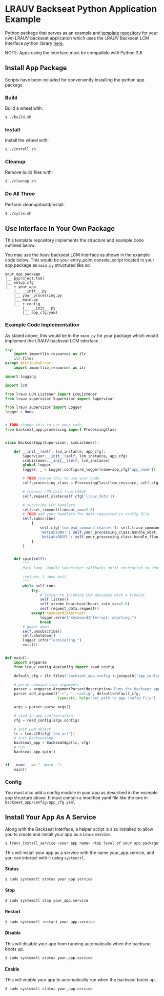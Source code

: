 # LRAUV Backseat Python Application Example

Python package that serves as an example and
[template repository](https://docs.github.com/en/repositories/creating-and-managing-repositories/creating-a-repository-from-a-template)
for your own LRAUV backseat application which uses the LRAUV Backseat LCM Interface python library
[here](https://bitbucket.org/mbari/lrauv-backseat-helper/src/9290fa3ba06e660be3aeb9cada4c6b6fc606dc90/?at=andermi%2Fupdate_structure).

NOTE: Apps using the interface must be compatible with Python 3.8

## Install App Package

Scripts have been included for conveniently installing the python app package.

### Build

Build a wheel with:
```bash
$ ./build.sh
```

### Install

Install the wheel with:
```bash
$ ./install.sh
```

### Cleanup

Remove build files with:
```bash
$ ./cleanup.sh
```

### Do All Three

Perform cleanup/build/install:
```bash
$ ./cycle.sh
```

## Use Interface In Your Own Package

This template repository implements the structure and example code outlined below.

You may use the lrauv backseat LCM interface as shown in
the example code below. This would be your entry_point
console_script located in your app package as `main.py`
structured like so:

```
your_app_package
|__ pyproject.toml
|__ setup.cfg
|__ + your_app
    |__ __init__.py
    |__ your_processing.py
    |__ main.py
    |__ + config
        |__ __init__.py
        |__ app_cfg.yaml
```

### Example Code Implementation

As stated above, this would be in the `main.py` for your
package which would implement the LRAUV backseat LCM interface.

```python
try:
    import importlib.resources as ilr
    ilr.files
except AttributeError:
    import importlib_resources as ilr

import logging

import lcm

from lrauv.LCM.Listener import LcmListener
from lrauv.supervisor.Supervisor import Supervisor

from lrauv.supervisor import Logger
logger = None


# TODO change this to use your code
from backseat_app.processing import ProcessingClass


class BackseatApp(Supervisor, LcmListener):

    def __init__(self, lcm_instance, app_cfg):
        Supervisor.__init__(self, lcm_instance, app_cfg)
        LcmListener.__init__(self, lcm_instance)
        global logger
        logger, _ = Logger.configure_logger(name=app_cfg['app_name'])

        # TODO change this to use your code
        self.processing_class = ProcessingClass(lcm_instance, self.cfg)

        # request LCM data from LRAUV
        self.request_slate(self.cfg['lrauv_data'])

        # subscribe LCM handlers
        self.set_timeout(timeout_sec=2.5)
        # TODO add your handlers for data requested in config file
        self.subscribe(
            {
                self.cfg['lcm_bsd_command_channel']: self.lrauv_command_handler,
                'WetLabsUBAT': self.your_processing_class.handle_ubat,
                'WetLabsBB2FL': self.your_processing_class.handle_fluo
            }
        )


    def spin(self):
        """
        Main loop. Handle subscriber callbacks until instructed to shutdown.

        :return: 1 upon exit
        """
        while self.run:
            try:
                # listen to incoming LCM messages with a timeout
                self.listen()
                self.strobe_heartbeat(heart_rate_sec=5.0)
                self.request_data.request()
            except KeyboardInterrupt:
                logger.error("KeyboardInterrupt: aborting.")
                break
        # power down
        self.unsubscribe()
        self.shutdown()
        logger.info("Terminating.")
        exit(1)


def main():
    import argparse
    from lrauv.config.AppConfig import read_config

    default_cfg = ilr.files('backseat_app.config').joinpath('app_config.yaml')

    # parse command-line arguments
    parser = argparse.ArgumentParser(description='Runs the backseat app.')
    parser.add_argument("-c", "--config", default=default_cfg,
                        type=str, help="set path to app config file")

    args = parser.parse_args()

    # read in app configuration
    cfg = read_config(args.config)

    # init LCM object
    lc = lcm.LCM(cfg['lcm_url'])
    # init BackseatApp
    backseat_app = BackseatApp(lc, cfg)
    # run
    backseat_app.spin()


if __name__ == "__main__":
    main()

```

### Config

You must also add a config module in your app as described in the example app structure above. It must
contain a modified yaml file like the one in `backseat_app/config/app_cfg.yaml`

## Install Your App As A Service

Along with the Backseat Interface, a helper script is also installed to allow you to create and install
your app as a Linux service.

```bash
$ lrauv_install_service <your app name> <top level of your app package> <entry_point console_script executable for your app (installed to ~/.local/bin)>
```

This will install your app as a service with the name your_app.service, and you can interact with
it using `systemctl`.

#### Status
```bash
$ sudo systemctl status your_app.service
```

#### Stop
```bash
$ sudo systemctl stop your_app.service
```

#### Restart
```bash
$ sudo systemctl restart your_app.service
```

#### Disable

This will disable your app from running automatically when the backseat boots up.

```bash
$ sudo systemctl status your_app.service
```

#### Enable

This will enable your app to automatically run when the backseat boots up.

```bash
$ sudo systemctl status your_app.service
```
